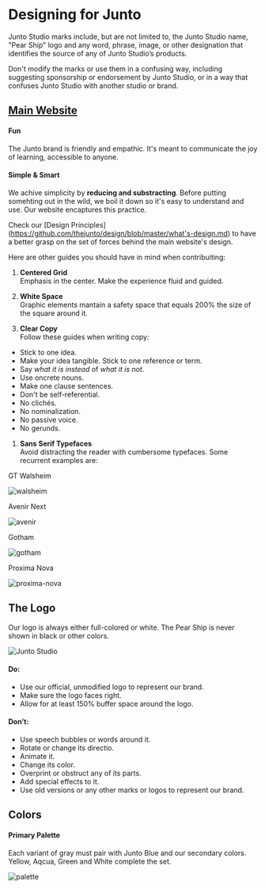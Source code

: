 Designing for Junto 
============

Junto Studio marks include, but are not limited to, the Junto Studio name, "Pear Ship" logo and any word, phrase, image, or other designation that identifies the source of any of Junto Studio’s products.

Don't modify the marks or use them in a confusing way, including suggesting sponsorship or endorsement by Junto Studio, or in a way that confuses Junto Studio with another studio or brand.


[Main Website](www.juntostudio.com)
---------------

#### Fun

The Junto brand is friendly and empathic. It's meant to communicate the joy of learning, accessible to anyone.

#### Simple & Smart

We achive simplicity by **reducing and substracting**. Before putting somehting out in the wild, we boil it down so it's easy to understand and use. Our website encaptures this practice.

Check our [Design Principles] (https://github.com/thejunto/design/blob/master/what's-design.md) to have a better grasp on the set of forces behind the main website's design.

Here are other guides you should have in mind when contribuiting:  

1. **Centered Grid**    
   Emphasis in the center. Make the experience fluid and guided.
  
1. **White Space**    
   Graphic elements mantain a safety space that equals 200% the size of the square around it.

1. **Clear Copy**    
   Follow these guides when writing copy:
  - Stick to one idea.
  - Make your idea tangible. Stick to one reference or term.
  - Say *what it is instead* of *what it is not*.
  - Use oncrete nouns.
  - Make one clause sentences.
  - Don't be self-referential. 
  - No clichés.
  - No nominalization.
  - No passive voice.
  - No gerunds.
  
1. **Sans Serif Typefaces**    
   Avoid distracting the reader with cumbersome typefaces. Some recurrent examples are:

GT Walsheim

![walsheim](https://cloud.githubusercontent.com/assets/10119544/6809859/0f926a88-d22b-11e4-9819-cac3f4e5c421.jpg)

Avenir Next

![avenir](https://cloud.githubusercontent.com/assets/10119544/6809873/27ec7bb4-d22b-11e4-9cc0-6d0e90ee8b03.jpg)

Gotham

![gotham](https://cloud.githubusercontent.com/assets/10119544/6809874/27ee1b86-d22b-11e4-94fa-fa3e4e8d62f3.jpg)

Proxima Nova

![proxima-nova](https://cloud.githubusercontent.com/assets/10119544/6809875/27f2edb4-d22b-11e4-9f63-3fdd121f55f3.jpg)

The Logo
---------------

Our logo is always either full-colored or white. The Pear Ship is never shown in black or other colors.

![Junto Studio](http://www.juntostudio.com/logo-square-75.png)

#### Do:

* Use our official, unmodified logo to represent our brand.
* Make sure the logo faces right.
* Allow for at least 150% buffer space around the logo.

#### Don’t:

* Use speech bubbles or words around it.
* Rotate or change its directio.
* Animate it.
* Change its color.
* Overprint or obstruct any of its parts.
* Add special effects to it.
* Use old versions or any other marks or logos to represent our brand.

Colors
---------------

#### Primary Palette

Each variant of gray must pair with Junto Blue and our secondary colors. 
Yellow, Aqcua, Green and White complete the set.

![palette](https://cloud.githubusercontent.com/assets/10119544/6810384/4741ba9e-d22e-11e4-8c9a-3d7d7f1c0a23.jpg)

